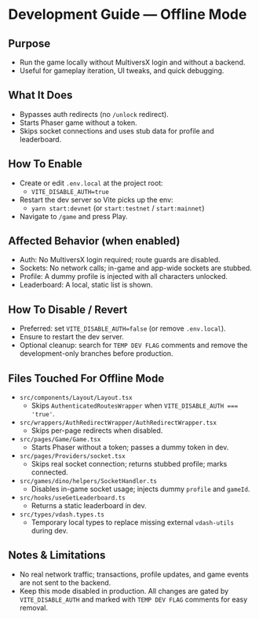 # Development Guide — Offline Mode

## Purpose
- Run the game locally without MultiversX login and without a backend.
- Useful for gameplay iteration, UI tweaks, and quick debugging.

## What It Does
- Bypasses auth redirects (no `/unlock` redirect).
- Starts Phaser game without a token.
- Skips socket connections and uses stub data for profile and leaderboard.

## How To Enable
- Create or edit `.env.local` at the project root:
  - `VITE_DISABLE_AUTH=true`
- Restart the dev server so Vite picks up the env:
  - `yarn start:devnet` (or `start:testnet` / `start:mainnet`)
- Navigate to `/game` and press Play.

## Affected Behavior (when enabled)
- Auth: No MultiversX login required; route guards are disabled.
- Sockets: No network calls; in-game and app-wide sockets are stubbed.
- Profile: A dummy profile is injected with all characters unlocked.
- Leaderboard: A local, static list is shown.

## How To Disable / Revert
- Preferred: set `VITE_DISABLE_AUTH=false` (or remove `.env.local`).
- Ensure to restart the dev server.
- Optional cleanup: search for `TEMP DEV FLAG` comments and remove the development-only branches before production.

## Files Touched For Offline Mode
- `src/components/Layout/Layout.tsx`
  - Skips `AuthenticatedRoutesWrapper` when `VITE_DISABLE_AUTH === 'true'`.
- `src/wrappers/AuthRedirectWrapper/AuthRedirectWrapper.tsx`
  - Skips per-page redirects when disabled.
- `src/pages/Game/Game.tsx`
  - Starts Phaser without a token; passes a dummy token in dev.
- `src/pages/Providers/socket.tsx`
  - Skips real socket connection; returns stubbed profile; marks connected.
- `src/games/dino/helpers/SocketHandler.ts`
  - Disables in-game socket usage; injects dummy `profile` and `gameId`.
- `src/hooks/useGetLeaderboard.ts`
  - Returns a static leaderboard in dev.
- `src/types/vdash.types.ts`
  - Temporary local types to replace missing external `vdash-utils` during dev.

## Notes & Limitations
- No real network traffic; transactions, profile updates, and game events are not sent to the backend.
- Keep this mode disabled in production. All changes are gated by `VITE_DISABLE_AUTH` and marked with `TEMP DEV FLAG` comments for easy removal.

